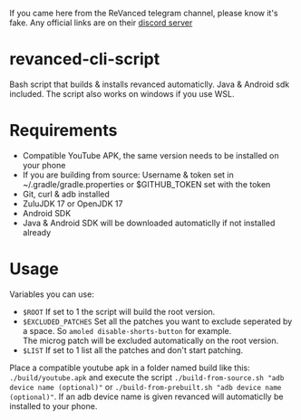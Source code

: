 If you came here from the ReVanced telegram channel, please know it's fake. Any official links are on their [discord server](https://revanced.app/discord)

# revanced-cli-script

Bash script that builds & installs revanced automaticlly. Java &amp; Android sdk included. The script also works on windows if you use WSL.

# Requirements

 - Compatible YouTube APK, the same version needs to be installed on your phone
 - If you are building from source: Username & token set in ~/.gradle/gradle.properties or $GITHUB_TOKEN set with the token
 - Git, curl & adb installed
 - ZuluJDK 17 or OpenJDK 17
 - Android SDK
 - Java & Android SDK will be downloaded automaticlly if not installed already

# Usage

Variables you can use:

 - `$ROOT` If set to 1 the script will build the root version.
 - `$EXCLUDED_PATCHES` Set all the patches you want to exclude seperated by a space. So `amoled disable-shorts-button` for example.
	\
	The microg patch will be excluded automatically on the root version.
 - `$LIST` If set to 1 list all the patches and don't start patching.

Place a compatible youtube apk in a folder named build like this: `./build/youtube.apk` and execute the script `./build-from-source.sh "adb device name (optional)"` or `./build-from-prebuilt.sh "adb device name (optional)"`. If an adb device name is given revanced will automaticlly be installed to your phone.
